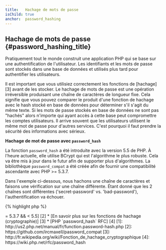 ```yaml
---
title:   Hachage de mots de passe
isChild: true
anchor:  password_hashing
---
```


## Hachage de mots de passe {#password_hashing_title}

Pratiquement tout le monde construit une application PHP qui se base sur une authentification de l'utilisateur. Les 
identifiants et les mots de passe sont stockés dans une base de données et utilisés plus tard pour authentifier les 
utilisateurs.

Il est important que vous utilisiez correctement les fonctions de [hachage][3] avant de les stocker. Le hachage de 
mots de passe est une opération irréversible produisant une chaîne de caractères de longueur fixe. Cela signifie que 
vous pouvez comparer le produit d'une fonction de hachage avec le hash stocké en base de données pour déterminer s'il 
s'agit du même texte. Si les mots de passe stockés en base de données ne sont pas "hachés" alors n'importe qui ayant 
accès à cette base peut compromettre les comptes utilisateurs. Il arrive souvent que les utilisateurs utilisent le 
même mot de passe pour d'autres services. C'est pourquoi il faut prendre la sécurité des informations avec sérieux.

**Hachage de mot de passe avec `password_hash`**

La fonction `password_hash` a été introduite avec la version 5.5 de PHP. À l'heure actuelle, elle utilise BCrypt qui est 
l'algorithme le plus robuste. Cela va être mis à jour dans le futur afin de supporter plus d'algorithmes. La 
bibliothèque `password_compat` a été créée afin de fournir une compatibilité ascendante avec PHP >= 5.3.7.

Dans l'exemple ci-dessous, nous hachons une chaîne de caractères et faisons une vérification sur une chaîne différente. 
Étant donné que les 2 chaînes sont différentes ('secret-password' vs. 'bad-password'), l'authentification va échouer.

{% highlight php %}
<?php
                      
require 'password.php';

$passwordHash = password_hash('secret-password', PASSWORD_DEFAULT);

if (password_verify('bad-password', $passwordHash)) {
    // Mot de passe correct
} else {
    // Mauvais mot de passe
}
{% endhighlight %}  



* [En savoir plus sur `password_hash`] [1]
* [`password_compat` pour PHP  >= 5.3.7 && < 5.5] [2]
* [En savoir plus sur les fonctions de hachage (cryptographie)] [3]
* [PHP `password_hash` RFC] [4]

[1]: http://us2.php.net/manual/fr/function.password-hash.php
[2]: https://github.com/ircmaxell/password_compat
[3]: http://fr.wikipedia.org/wiki/Fonction_de_hachage_cryptographique
[4]: https://wiki.php.net/rfc/password_hash
